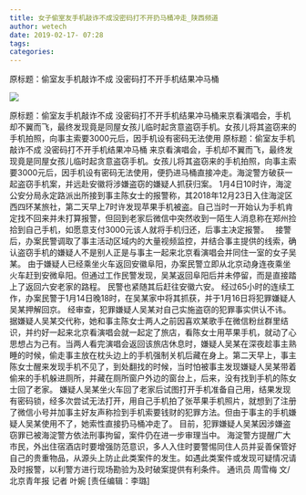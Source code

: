 ```yaml
---
title: 女子偷室友手机敲诈不成没密码打不开扔马桶冲走_陕西频道
author: wetech
date: 2019-02-17- 07:28
tags: 
categories: 
---
```

原标题：偷室友手机敲诈不成 没密码打不开手机结果冲马桶
<!-- more -->
                
<img align="center" border="0" src="http://p2.ifengimg.com/a/2016/0810/204c433878d5cf9size1_w16_h16.png" />
                
            
原标题：偷室友手机敲诈不成 没密码打不开手机结果冲马桶来京看演唱会，手机却不翼而飞，最终发现竟是同屋女孩儿临时起贪意盗窃手机。女孩儿将其盗窃来的手机拍照，向事主索要3000元后，因手机设有密码无法使用
原标题：偷室友手机敲诈不成 没密码打不开手机结果冲马桶
来京看演唱会，手机却不翼而飞，最终发现竟是同屋女孩儿临时起贪意盗窃手机。女孩儿将其盗窃来的手机拍照，向事主索要3000元后，因手机设有密码无法使用，便扔进马桶直接冲走。海淀警方破获一起盗窃手机案，并远赴安徽将涉嫌盗窃的嫌疑人抓获归案。
1月4日10时许，海淀公安分局永定路派出所接到事主陈女士的报警称，其2018年12月23日入住海淀区西四环某旅社，第二天早上7时许发现苹果手机被盗。自己当时一开始认为手机肯定找不回来并未打算报警，但回到老家后微信中突然收到一陌生人消息称在郑州捡拾到自己手机，如愿意支付3000元该人就将手机归还，后事主决定报警。  
接警后，办案民警调取了事主活动区域内的大量视频监控，并结合事主提供的线索，确认盗窃手机的嫌疑人不是别人正是与事主一起来北京看演唱会并同住一室的女子吴某。
由于嫌疑人已经乘坐火车返回安徽阜阳，办案民警立即从北京动身连夜乘坐火车赶到安微阜阳。但通过工作民警发现，吴某返回阜阳后并未停留，而是直接踏上了返回六安老家的路程。
民警也紧随其后赶往安徽六安。
经过65小时的连续工作，办案民警于1月14日晚18时，在吴某家中将其抓获，并于1月16日将犯罪嫌疑人吴某押解回京。
经审查，犯罪嫌疑人吴某对自己实施盗窃的犯罪事实供认不讳。据嫌疑人吴某交代称，她和事主陈女士两人之前因喜欢某歌手在微信粉丝群里结识，并约好一起来北京看演唱会就一起定了旅店，看陈女士用苹果手机，就动了心思想占为己有。当两人看完演唱会返回该旅店休息时，嫌疑人吴某在深夜趁事主熟睡的时候，偷走事主放在枕头边上的手机强制关机后藏在身上。第二天早上，事主陈女士醒来发现手机不见了，到处翻找的时候，当时怕被事主发现嫌疑人吴某带着偷来的手机躲进厕所，并藏在厕所窗户外边的窗台上，后来，没有找到手机的陈女士回了老家。
嫌疑人吴某坐火车回了老家后试图打开手机准备自己用，结果发现有密码锁，经多次尝试无法打开，用自己手机拍了张苹果手机照片，就想到了注册了微信小号并加事主好友声称捡到手机索要钱财的犯罪方法。但由于事主的手机嫌疑人吴某使用不了，她索性直接扔马桶冲走了。
目前，犯罪嫌疑人吴某因涉嫌盗窃罪已被海淀警方依法刑事拘留，案件仍在进一步审理当中。
海淀警方提醒广大市民，外出住宿酒店时要增强防范意识，多人入住时要警惕同住人员并妥善保管好自己的贵重物品，从源头上防止此类案件的发生。如遇此类案件或发现可疑情况请及时报警，以利警方进行现场勘验为及时破案提供有利条件。
通讯员 周雪梅
文/北京青年报 记者 叶婉
[责任编辑：李璐]
            
